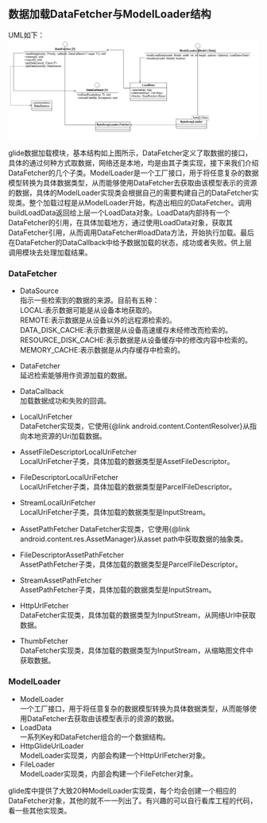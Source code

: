 ## 数据加载DataFetcher与ModelLoader结构
UML如下：
![image](../img/diagram_datafetcher_and_modelloader.png)

glide数据加载模块，基本结构如上图所示，DataFetcher定义了取数据的接口，具体的通过何种方式取数据，网络还是本地，均是由其子类实现，接下来我们介绍DataFetcher的几个子类。ModelLoader是一个工厂接口，用于将任意复杂的数据模型转换为具体数据类型，从而能够使用DataFetcher去获取由该模型表示的资源的数据，具体的ModelLoader实现类会根据自己的需要构建自己的DataFetcher实现类。整个加载过程是从ModelLoader开始，构造出相应的DataFetcher。调用buildLoadData返回给上层一个LoadData对象。LoadData内部持有一个DataFetcher的引用，在具体加载地方，通过使用LoadData对象，获取其DataFetcher引用，从而调用DataFetcher#loadData方法，开始执行加载。最后在DataFetcher的DataCallback中给予数据加载的状态，成功或者失败。供上层调用模块去处理加载结果。

### DataFetcher
- DataSource  
指示一些检索到的数据的来源。目前有五种：  
LOCAL:表示数据可能是从设备本地获取的。  
REMOTE:表示数据是从设备以外的远程源检索的。  
DATA_DISK_CACHE:表示数据是从设备高速缓存未经修改而检索的。  
RESOURCE_DISK_CACHE:表示数据是从设备缓存中的修改内容中检索的。  
MEMORY_CACHE:表示数据是从内存缓存中检索的。
- DataFetcher  
延迟检索能够用作资源加载的数据。
- DataCallback  
加载数据成功和失败的回调。


- LocalUriFetcher  
DataFetcher实现类，它使用{@link android.content.ContentResolver}从指向本地资源的Uri加载数据。
- AssetFileDescriptorLocalUriFetcher  
LocalUriFetcher子类，具体加载的数据类型是AssetFileDescriptor。
- FileDescriptorLocalUriFetcher  
LocalUriFetcher子类，具体加载的数据类型是ParcelFileDescriptor。
- StreamLocalUriFetcher  
LocalUriFetcher子类，具体加载的数据类型是InputStream。


- AssetPathFetcher
DataFetcher实现类，它使用{@link android.content.res.AssetManager}从asset path中获取数据的抽象类。
- FileDescriptorAssetPathFetcher  
AssetPathFetcher子类，具体加载的数据类型是ParcelFileDescriptor。
- StreamAssetPathFetcher  
AssetPathFetcher子类，具体加载的数据类型是InputStream。


- HttpUrlFetcher  
DataFetcher实现类，具体加载的数据类型为InputStream，从网络Url中获取数据。
- ThumbFetcher  
DataFetcher实现类，具体加载的数据类型为InputStream，从缩略图文件中获取数据。

### ModelLoader
- ModelLoader  
一个工厂接口，用于将任意复杂的数据模型转换为具体数据类型，从而能够使用DataFetcher去获取由该模型表示的资源的数据。
- LoadData  
一系列Key和DataFetcher组合的一个数据结构。
- HttpGlideUrlLoader  
ModelLoader实现类，内部会构建一个HttpUrlFetcher对象。
- FileLoader  
ModelLoader实现类，内部会构建一个FileFetcher对象。

glide库中提供了大致20种ModelLoader实现类，每个均会创建一个相应的DataFetcher对象，其他的就不一一列出了。有兴趣的可以自行看库工程的代码，看一些其他实现类。
